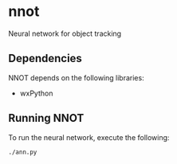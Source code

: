 # nnot
Neural network for object tracking

## Dependencies

NNOT depends on the following libraries:

* wxPython

## Running NNOT

To run the neural network, execute the following:

    ./ann.py
